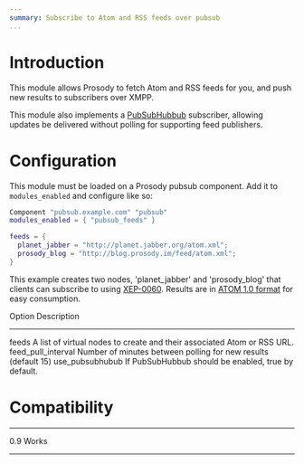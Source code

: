 ```yaml
---
summary: Subscribe to Atom and RSS feeds over pubsub
...
```


Introduction
============

This module allows Prosody to fetch Atom and RSS feeds for you, and push
new results to subscribers over XMPP.

This module also implements a
[PubSubHubbub](http://pubsubhubbub.googlecode.com/svn/trunk/pubsubhubbub-core-0.3.html)
subscriber, allowing updates be delivered without polling for supporting
feed publishers.

Configuration
=============

This module must be loaded on a Prosody pubsub component. Add it to
`modules_enabled` and configure like so:

``` lua
Component "pubsub.example.com" "pubsub"
modules_enabled = { "pubsub_feeds" }

feeds = {
  planet_jabber = "http://planet.jabber.org/atom.xml";
  prosody_blog = "http://blog.prosody.im/feed/atom.xml";
}
```

This example creates two nodes, 'planet\_jabber' and 'prosody\_blog'
that clients can subscribe to using
[XEP-0060](http://xmpp.org/extensions/xep-0060.html). Results are in
[ATOM 1.0 format](http://atomenabled.org/) for easy consumption.

  Option                 Description
  ---------------------- -------------------------------------------------------------------------
  feeds                  A list of virtual nodes to create and their associated Atom or RSS URL.
  feed\_pull\_interval   Number of minutes between polling for new results (default 15)
  use\_pubsubhubub       If PubSubHubbub should be enabled, true by default.

Compatibility
=============

  ----- -------
  0.9   Works
  ----- -------
